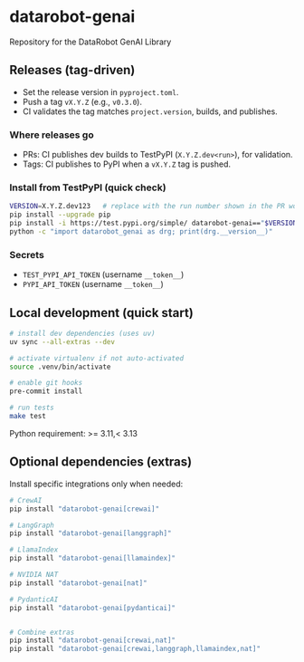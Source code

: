 # datarobot-genai
Repository for the DataRobot GenAI Library

## Releases (tag-driven)

- Set the release version in `pyproject.toml`.
- Push a tag `vX.Y.Z` (e.g., `v0.3.0`).
- CI validates the tag matches `project.version`, builds, and publishes.

### Where releases go
- PRs: CI publishes dev builds to TestPyPI (`X.Y.Z.dev<run>`), for validation.
- Tags: CI publishes to PyPI when a `vX.Y.Z` tag is pushed.

### Install from TestPyPI (quick check)
```bash
VERSION=X.Y.Z.dev123   # replace with the run number shown in the PR workflow
pip install --upgrade pip
pip install -i https://test.pypi.org/simple/ datarobot-genai=="$VERSION"
python -c "import datarobot_genai as drg; print(drg.__version__)"
```

### Secrets
- `TEST_PYPI_API_TOKEN` (username `__token__`)
- `PYPI_API_TOKEN` (username `__token__`)

## Local development (quick start)

```bash
# install dev dependencies (uses uv)
uv sync --all-extras --dev

# activate virtualenv if not auto-activated
source .venv/bin/activate

# enable git hooks
pre-commit install

# run tests
make test
```

Python requirement: >= 3.11,< 3.13

## Optional dependencies (extras)

Install specific integrations only when needed:

```bash
# CrewAI
pip install "datarobot-genai[crewai]"

# LangGraph
pip install "datarobot-genai[langgraph]"

# LlamaIndex
pip install "datarobot-genai[llamaindex]"

# NVIDIA NAT
pip install "datarobot-genai[nat]"

# PydanticAI
pip install "datarobot-genai[pydanticai]"


# Combine extras
pip install "datarobot-genai[crewai,nat]"
pip install "datarobot-genai[crewai,langgraph,llamaindex,nat]"
```

